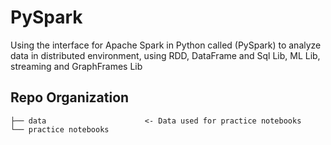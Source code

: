 # PySpark
Using the interface for Apache Spark in Python called (PySpark) to analyze data in distributed environment,
using RDD, DataFrame and Sql Lib, ML Lib, streaming and GraphFrames Lib
<br>

## Repo Organization

    ├── data                      <- Data used for practice notebooks
    └── practice notebooks
